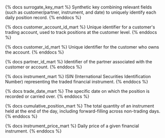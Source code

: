 {% docs surrogate_key_mart %}
Synthetic key combining relevant fields (such as customer/partner, instrument, and date) to uniquely identify each daily position record.
{% enddocs %}

{% docs customer_account_id_mart %}
Unique identifier for a customer's trading account, used to track positions at the customer level.
{% enddocs %}

{% docs customer_id_mart %}
Unique identifier for the customer who owns the account.
{% enddocs %}

{% docs partner_id_mart %}
Identifier of the partner associated with the customer or account.
{% enddocs %}

{% docs instrument_mart %}
ISIN (International Securities Identification Number) representing the traded financial instrument.
{% enddocs %}

{% docs trade_date_mart %}
The specific date on which the position is recorded or carried over.
{% enddocs %}

{% docs cumulative_position_mart %}
The total quantity of an instrument held at the end of the day, including forward-filling across non-trading days.
{% enddocs %}

{% docs instrument_price_mart %}
Daily price of a given financial instrument.
{% enddocs %}
